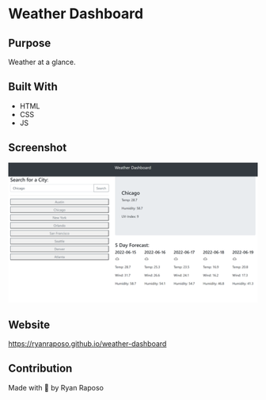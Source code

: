 # Weather Dashboard

## Purpose

Weather at a glance.

## Built With

- HTML
- CSS
- JS

## Screenshot

![Screenshot](./assets/img/ss-1.png)

## Website

https://ryanraposo.github.io/weather-dashboard

## Contribution

Made with 💖 by Ryan Raposo
